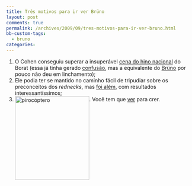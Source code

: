 ```yaml
---
title: Três motivos para ir ver Brüno
layout: post
comments: true
permalink: /archives/2009/09/tres-motivos-para-ir-ver-bruno.html
bb-custom-tags:
  - bruno
categories:
---
```

1.  O Cohen conseguiu superar a insuperável [cena do hino nacional][1] do Borat (essa já tinha gerado [confusão][2], mas a equivalente do [Brüno][3] por pouco não deu em linchamento);
2.  Ele podia ter se mantido no caminho fácil de tripudiar sobre os preconceitos dos *rednecks*, mas [foi além][4], com resultados interessantíssimos;
3.  <img class="size-full wp-image-2757 " style="vertical-align: top" src="//chester.me/wp-content/uploads/2009/09/pirocoptero1.jpg" alt="pirocóptero" width="200" height="226" />. Você tem que [ver][5] para crer.

 [1]: http://www.bebo.com/FlashBox.jsp?FlashBoxId=3941982708&
 [2]: http://www.roanoke.com/news/roanoke/16655.html
 [3]: http://en.wikipedia.org/wiki/Br%C3%BCno
 [4]: http://br.video.yahoo.com/watch/5423000/14279856
 [5]: http://cinema.cineclick.uol.com.br/noscinemas/ondeEstaPassando/filme/bruno/id/15910/estado/SP/cidade/S%C3%A3o+Paulo
